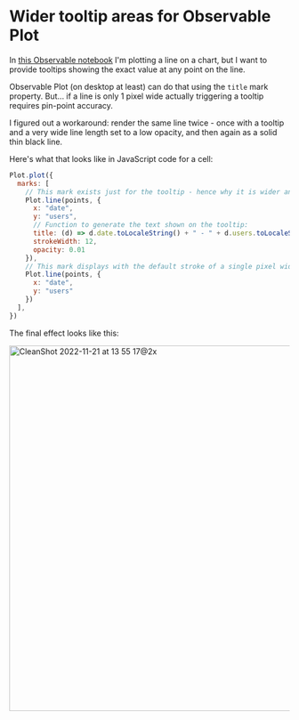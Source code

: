 # Wider tooltip areas for Observable Plot

In [this Observable notebook](https://observablehq.com/@simonw/mastodon-users-and-statuses-over-time) I'm plotting a line on a chart, but I want to provide tooltips showing the exact value at any point on the line.

Observable Plot (on desktop at least) can do that using the `title` mark property. But... if a line is only 1 pixel wide actually triggering a tooltip requires pin-point accuracy.

I figured out a workaround: render the same line twice - once with a tooltip and a very wide line length set to a low opacity, and then again as a solid thin black line.

Here's what that looks like in JavaScript code for a cell:

```javascript
Plot.plot({
  marks: [
    // This mark exists just for the tooltip - hence why it is wider and almost invisible
    Plot.line(points, {
      x: "date",
      y: "users",
      // Function to generate the text shown on the tooltip:
      title: (d) => d.date.toLocaleString() + " - " + d.users.toLocaleString(),
      strokeWidth: 12,
      opacity: 0.01
    }),
    // This mark displays with the default stroke of a single pixel wide black line
    Plot.line(points, {
      x: "date",
      y: "users"
    })
  ],
})
```
The final effect looks like this:

<img width="657" alt="CleanShot 2022-11-21 at 13 55 17@2x" src="https://user-images.githubusercontent.com/9599/203165945-936b527b-6222-4f72-af56-9f072243ecd5.png">
